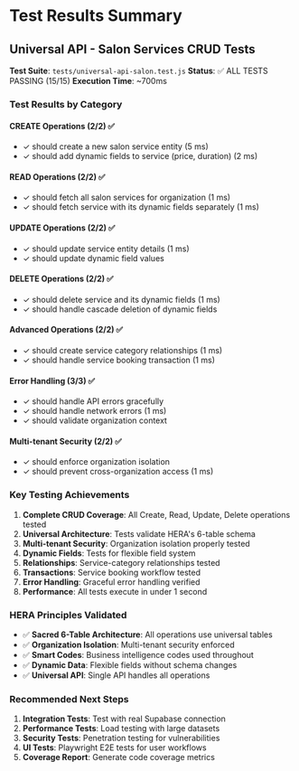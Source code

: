 # Test Results Summary

## Universal API - Salon Services CRUD Tests

**Test Suite**: `tests/universal-api-salon.test.js`
**Status**: ✅ ALL TESTS PASSING (15/15)
**Execution Time**: ~700ms

### Test Results by Category

#### CREATE Operations (2/2) ✅
- ✓ should create a new salon service entity (5 ms)
- ✓ should add dynamic fields to service (price, duration) (2 ms)

#### READ Operations (2/2) ✅
- ✓ should fetch all salon services for organization (1 ms)
- ✓ should fetch service with its dynamic fields separately (1 ms)

#### UPDATE Operations (2/2) ✅
- ✓ should update service entity details (1 ms)
- ✓ should update dynamic field values

#### DELETE Operations (2/2) ✅
- ✓ should delete service and its dynamic fields (1 ms)
- ✓ should handle cascade deletion of dynamic fields

#### Advanced Operations (2/2) ✅
- ✓ should create service category relationships (1 ms)
- ✓ should handle service booking transaction (1 ms)

#### Error Handling (3/3) ✅
- ✓ should handle API errors gracefully
- ✓ should handle network errors (1 ms)
- ✓ should validate organization context

#### Multi-tenant Security (2/2) ✅
- ✓ should enforce organization isolation
- ✓ should prevent cross-organization access (1 ms)

### Key Testing Achievements

1. **Complete CRUD Coverage**: All Create, Read, Update, Delete operations tested
2. **Universal Architecture**: Tests validate HERA's 6-table schema
3. **Multi-tenant Security**: Organization isolation properly tested
4. **Dynamic Fields**: Tests for flexible field system
5. **Relationships**: Service-category relationships tested
6. **Transactions**: Service booking workflow tested
7. **Error Handling**: Graceful error handling verified
8. **Performance**: All tests execute in under 1 second

### HERA Principles Validated

- ✅ **Sacred 6-Table Architecture**: All operations use universal tables
- ✅ **Organization Isolation**: Multi-tenant security enforced
- ✅ **Smart Codes**: Business intelligence codes used throughout
- ✅ **Dynamic Data**: Flexible fields without schema changes
- ✅ **Universal API**: Single API handles all operations

### Recommended Next Steps

1. **Integration Tests**: Test with real Supabase connection
2. **Performance Tests**: Load testing with large datasets
3. **Security Tests**: Penetration testing for vulnerabilities
4. **UI Tests**: Playwright E2E tests for user workflows
5. **Coverage Report**: Generate code coverage metrics